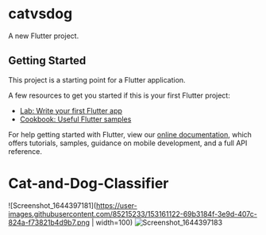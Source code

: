 # catvsdog

A new Flutter project.

## Getting Started

This project is a starting point for a Flutter application.

A few resources to get you started if this is your first Flutter project:

- [Lab: Write your first Flutter app](https://flutter.dev/docs/get-started/codelab)
- [Cookbook: Useful Flutter samples](https://flutter.dev/docs/cookbook)

For help getting started with Flutter, view our
[online documentation](https://flutter.dev/docs), which offers tutorials,
samples, guidance on mobile development, and a full API reference.
# Cat-and-Dog-Classifier


![Screenshot_1644397181](https://user-images.githubusercontent.com/85215233/153161122-69b3184f-3e9d-407c-824a-f73821b4d9b7.png | width=100)
![Screenshot_1644397183](https://user-images.githubusercontent.com/85215233/153161129-67b5818b-17c2-4814-8b78-6bed127fee98.png)
